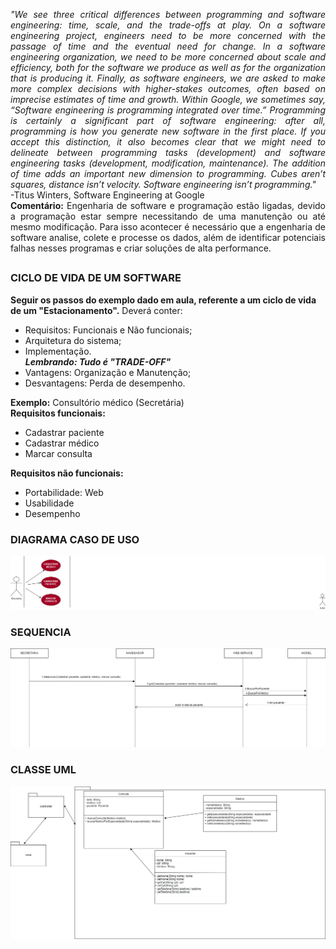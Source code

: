 <i><p align=justify>"We see three critical differences between programming and software engineering: time, scale, and the trade-offs at play. On a software engineering project, engineers need to be more concerned with the passage of time and the eventual need for change. In a software engineering organization, we need to be more concerned about scale and efficiency, both for the software we produce as well as for the organization that is producing it. Finally, as software engineers, we are asked to make more complex decisions with higher-stakes outcomes, often based on imprecise estimates of time and growth. Within Google, we sometimes say, “Software engineering is programming integrated over time.” Programming is certainly a significant part of software engineering: after all, programming is how you generate new software in the first place. If you accept this distinction, it also becomes clear that we might need to delineate between programming tasks (development) and software engineering tasks (development, modification, maintenance). The addition of time adds an important new dimension to programming. Cubes aren’t squares, distance isn’t velocity. Software engineering isn’t programming."</i><br>
-Titus Winters, Software Engineering at Google<br>
<b>Comentário:</b> Engenharia de software e programação estão ligadas, devido a programação estar sempre necessitando de uma manutenção ou até mesmo modificação.
Para isso acontecer é necessário que a engenharia de software analise, colete e processe os dados, além de identificar potenciais falhas nesses programas e criar soluções de alta performance.

##
### CICLO DE VIDA DE UM SOFTWARE

<b> Seguir os passos do exemplo dado em aula, referente a um ciclo de vida de um "Estacionamento".</b>
Deverá conter: 
- Requisitos: Funcionais e Não funcionais;
- Arquitetura do sistema;
- Implementação.<br>
<i><b>Lembrando: Tudo é "TRADE-OFF"</b></i>
- Vantagens: Organização e Manutenção;
- Desvantagens: Perda de desempenho.
</p>
  
  <b>Exemplo:</b> Consultório médico (Secretária) <br>
  <b>Requisitos funcionais:</b><br>
  - Cadastrar paciente
  - Cadastrar médico
  - Marcar consulta

  
  <b>Requisitos não funcionais:</b>
  - Portabilidade: Web
  - Usabilidade
  - Desempenho<br>
 
  ### DIAGRAMA CASO DE USO
  
  ![Caso de uso](https://github.com/larissasouz/Bertoti/blob/5653919552d4a956dd3f9acf9e45c2e43ec8417a/Engenharia%20de%20Software/imagens/caso%20de%20uso.drawio.png)
  
  ### SEQUENCIA
   ![Sequencia](https://github.com/larissasouz/Bertoti/blob/5653919552d4a956dd3f9acf9e45c2e43ec8417a/Engenharia%20de%20Software/imagens/Sequencia.png.png)
  
  ### CLASSE UML
  ![Classe UML](https://github.com/larissasouz/Bertoti/blob/main/Engenharia%20de%20Software/imagens/diagramadeclasse.png?raw=true)
  
  
